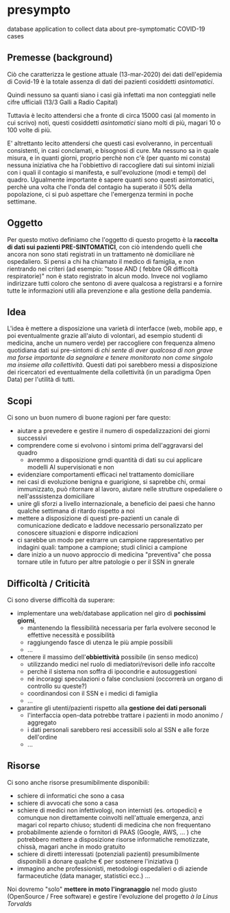# presympto
database application to collect data about pre-symptomatic COVID-19 cases

## Premesse (background)
Ciò che caratterizza le gestione attuale (13-mar-2020) dei dati dell'epidemia di Covid-19 è la totale assenza di dati 
dei pazienti cosiddetti *asintomatici*.

Quindi nessuno sa quanti siano i casi già infettati ma non conteggiati nelle cifre ufficiali (13/3 Galli a Radio 
Capital)

Tuttavia è lecito attendersi che a fronte di circa 15000 casi (al momento in cui scrivo) noti, questi cosiddetti 
*asintomatici* siano molti di più, magari 10 o 100 volte di più.

E' altrettanto lecito attendersi che questi casi evolveranno, in percentuali consistenti, in casi conclamati, e 
bisognosi di cure. Ma nessuno sa in quale misura, e in quanti giorni, proprio perchè non c'è (per quanto mi consta) 
nessuna iniziativa che ha l'obbiettivo di raccogliere dati sui sintomi iniziali con i quali il contagio si manifesta, e 
sull'evoluzione (modi e tempi) del quadro. Ugualmente importante è sapere quanti sono questi asintomatici, perchè una 
volta che l'onda del contagio ha superato il 50% della popolazione, ci si può aspettare che l'emergenza termini in poche 
settimane.

## Oggetto
Per questo motivo definiamo che l'oggetto di questo progetto è la **raccolta di dati sui pazienti PRE-SINTOMATICI**, 
con ciò intendendo quelli che ancora non sono stati registrati in un trattamento nè domiciliare nè ospedaliero.
Si pensi a chi ha chiamato il medico di famiglia, e non rientrando nei criteri (ad esempio: "tosse AND ( febbre OR 
difficoltà respiratorie)" non è stato registrato in alcun modo. Invece noi vogliamo indirizzare tutti coloro che sentono
di avere qualcosa a registrarsi e a fornire tutte le informazioni utili alla prevenzione e alla gestione della pandemia.

## Idea
L'idea è mettere a disposizione una varietà di interfacce (web, mobile app, e poi eventualmente grazie all'aiuto di 
volontari, ad esempio studenti di medicina, anche un numero verde) per raccogliere con frequenza almeno quotidiana dati 
sui pre-sintomi di *chi sente di aver qualcosa di non grave ma forse importante da segnalare e tenere monitorato non 
come singolo ma insieme alla collettività*. Questi dati poi sarebbero messi a disposizione dei ricercatori ed 
eventualmente della collettività (in un paradigma Open Data) per l'utilità di tutti. 

## Scopi
Ci sono un buon numero di buone ragioni per fare questo:
- aiutare a prevedere e gestire il numero di ospedalizzazioni dei giorni successivi
- comprendere come si evolvono i sintomi prima dell'aggravarsi del quadro
   - avremmo a disposizione grndi quantità di dati su cui applicare modelli AI supervisionati e non 
- evidenziare comportamenti efficaci nel trattamento domiciliare
- nei casi di evoluzione benigna e guarigione, si saprebbe chi, ormai immunizzato, può ritornare al lavoro, aiutare nelle strutture ospedaliere o nell'asssistenza domiciliare
- unire gli sforzi a livello internazionale, a beneficio dei paesi che hanno qualche settimana di ritardo rispetto a noi
- mettere a disposizione di questi pre-pazienti un canale di comunicazione dedicato e laddove necessario personalizzato 
per conoscere situazioni e disporre indicazioni
- ci sarebbe un modo per estrarre un campione rappresentativo per indagini quali: tampone a campione; studi clinici a 
campione
- dare inizio a un nuovo approccio di medicina "preventiva" che possa tornare utile in futuro per altre patologie o per 
il SSN in gnerale

## Difficoltà / Criticità
Ci sono diverse difficoltà da superare:
- implementare una web/database application nel giro di **pochissimi giorni**, 
   - mantenendo la flessibilità necessaria per farla evolvere seconod le effettive necessità e possibilità
   - raggiungendo fasce di utenza le più ampie possibili
   - ...
- ottenere il massimo dell'**obbiettività** possibile (in senso medico) 
   - utilizzando medici nel ruolo di mediatori/revisori delle info raccolte
   - perchè il sistema non soffra di ipocondrie e autosuggestioni
   - né incoraggi speculazioni o false conclusioni (occorrerà un organo di controllo su queste?)
   - coordinandosi con il SSN e i medici di famiglia
   - ...
- garantire gli utenti/pazienti rispetto alla **gestione dei dati personali**
   - l'interfaccia open-data potrebbe trattare i pazienti in modo anonimo / aggregato
   - i dati personali sarebbero resi accessibili solo al SSN e alle forze dell'ordine 
   - ...

## Risorse 
Ci sono anche risorse presumibilmente disponibili:
- schiere di informatici che sono a casa
- schiere di avvocati che sono a casa
- schiere di medici non infettivologi, non internisti (es. ortopedici) e comunque non direttamente 
coinvolti nell'attuale emergenza, anzi magari col reparto chiuso; studenti di medicina che non frequentano 
- probabilmente aziende o fornitori di PAAS (Google, AWS, ... ) che potrebbero mettere a disposizione risorse 
informatiche remotizzate, chissà, magari anche in modo gratuito
- schiere di diretti interessati (potenziali pazienti) presumibilmente disponibili a donare qualche € per sostenere 
l'iniziativa ()
- immagino anche professionisti, metodologi ospedalieri o di aziende farmaceutiche (data manager, statistici ecc.) ...

Noi dovremo "solo" **mettere in moto l'ingranaggio** nel modo giusto (OpenSource / Free software) e gestire l'evoluzione 
del progetto *à la Linus Torvalds*
